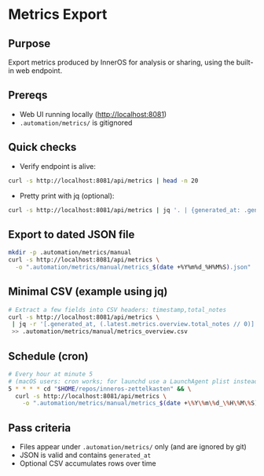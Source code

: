 # Metrics Export

## Purpose

Export metrics produced by InnerOS for analysis or sharing, using the built-in web endpoint.

## Prereqs

- Web UI running locally (<http://localhost:8081>)
- `.automation/metrics/` is gitignored

## Quick checks

- Verify endpoint is alive:

```bash
curl -s http://localhost:8081/api/metrics | head -n 20
```

- Pretty print with jq (optional):

```bash
curl -s http://localhost:8081/api/metrics | jq '. | {generated_at: .generated_at, latest: .latest}'
```

## Export to dated JSON file

```bash
mkdir -p .automation/metrics/manual
curl -s http://localhost:8081/api/metrics \
  -o ".automation/metrics/manual/metrics_$(date +%Y%m%d_%H%M%S).json"
```

## Minimal CSV (example using jq)

```bash
# Extract a few fields into CSV headers: timestamp,total_notes
curl -s http://localhost:8081/api/metrics \
 | jq -r '[.generated_at, (.latest.metrics.overview.total_notes // 0)] | @csv' \
 >> .automation/metrics/manual/metrics_overview.csv
```

## Schedule (cron)

```bash
# Every hour at minute 5
# (macOS users: cron works; for launchd use a LaunchAgent plist instead)
5 * * * * cd "$HOME/repos/inneros-zettelkasten" && \
  curl -s http://localhost:8081/api/metrics \
    -o ".automation/metrics/manual/metrics_$(date +\%Y\%m\%d_\%H\%M\%S).json"
```

## Pass criteria

- Files appear under `.automation/metrics/` only (and are ignored by git)
- JSON is valid and contains `generated_at`
- Optional CSV accumulates rows over time
